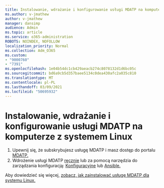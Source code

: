 ```yaml
---
title: Instalowanie, wdrażanie i konfigurowanie usługi MDATP na komputerze z systemem Linux
ms.author: v-jmathew
author: v-jmathew
manager: dansimp
audience: Admin
ms.topic: article
ms.service: o365-administration
ROBOTS: NOINDEX, NOFOLLOW
localization_priority: Normal
ms.collection: Adm_O365
ms.custom:
- "9000760"
- "7391"
ms.openlocfilehash: 1e04b54dc1cb429aeacb274c8078132d1d6bc05c
ms.sourcegitcommit: bd6a9cb5d357baee5134c0dea430afc2a035c810
ms.translationtype: MT
ms.contentlocale: pl-PL
ms.lasthandoff: 03/09/2021
ms.locfileid: "50695932"
---
```

# <a name="install-deploy-and-configure-mdatp-on-a-linux-machine"></a>Instalowanie, wdrażanie i konfigurowanie usługi MDATP na komputerze z systemem Linux

1. Upewnij się, że subskrybujesz usługę MDATP i masz dostęp do portalu [MDATP.](https://go.microsoft.com/fwlink/?linkid=2144512)
2. Wdrożenie usługi MDATP [ręcznie](https://go.microsoft.com/fwlink/?linkid=2144809) lub za pomocą narzędzia do zarządzania konfiguracją: [Konfiguracyjne](https://go.microsoft.com/fwlink/?linkid=2144715) lub [Ansible.](https://go.microsoft.com/fwlink/?linkid=2144716)

Aby dowiedzieć się więcej, [zobacz, jak zainstalować usługę MDATP dla systemu Linux.](https://go.microsoft.com/fwlink/?linkid=2144717)
